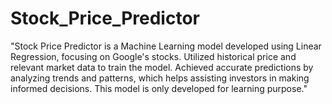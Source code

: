 # Stock_Price_Predictor

"Stock Price Predictor is a Machine Learning model developed using Linear Regression, focusing on Google's stocks. Utilized historical price and relevant market data to train the model. Achieved accurate predictions by analyzing trends and patterns, which helps assisting investors in making informed decisions. This model is only developed for learning purpose."
